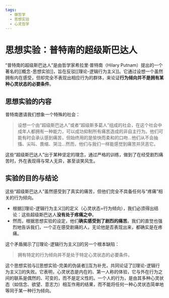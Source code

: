 ```yaml
---
tags:
  - 做哲学
  - 思想实验
  - 心灵哲学
---
```


# 思想实验：普特南的超级斯巴达人

“普特南的超级斯巴达人”是由哲学家希拉里·普特南（Hilary Putnam）提出的一个著名的[[概念-思想实验]]，旨在反驳[[理论-逻辑行为主义]]。它通过设想一个虽然拥有内在感受，但却完全不表现出相应行为的群体，来论证**行为倾向并不是拥有某种心灵状态的必要条件**。

## 思想实验的内容

普特南邀请我们想象一个特殊的社会：

> 设想一个由“超级斯巴达人”或者“超级斯多葛人”组成的社会，在这个社会中成年人都拥有一种能力，可以成功抑制所有痛苦造成的非自主行为。他们可能有时会承认感到痛苦，但始终用的是愉快而柔和的口吻...他们从不会抽搐、尖叫、畏缩、哭泣...然而，他们与我们一样能感觉到痛苦并厌恶它。

这些“超级斯巴达人”出于某种坚定的理念，通过严格的训练，做到了在经受剧烈痛苦时，外在表现得与常人无异，甚至谈笑风生。

## 实验的目的与结论

这些“超级斯巴达人”虽然感受到了真实的痛苦，但他们完全不具备任何与“疼痛”相关的行为倾向。

*   根据[[理论-逻辑行为主义]]的定义（心灵状态=行为倾向），我们必须得出结论：这些超级斯巴达人**没有处于疼痛之中**。
*   然而，根据思想实验的设定，他们**确实感受到了剧烈的痛苦**。我们的直觉也强烈地告诉我们，一个正在感受剧痛的人，无论他是否表现出来，都确实是在疼痛。

这个矛盾揭示了[[理论-逻辑行为主义]]的另一个根本缺陷：

> 拥有特定的行为倾向并不是处于特定心灵状态的必要条件。

这个思想实验与[[思想实验-完美的伪装者]]互为补充，共同论证了[[理论-逻辑行为主义]]的失败。它表明，心灵状态是内在的、第一人称的体验，它与外在行为之间的联系是偶然的、可变的，而不是定义性的。一个人的行为，是由其多种心灵状态（如信念、欲望、意志力）相互作用的结果，而不能将任何一种心灵状态简单地等同于某一种行为倾向。
